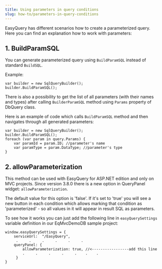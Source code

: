 ```yaml
---
title: Using parameters in query conditions
slug: how-to/parameters-in-query-conditions
---
```


EasyQuery has different scenarios how to create a parameterized query. Here you can find an explanation how to work with parameters:

## 1. BuildParamSQL

You can generate parameterized query using `BuildParamSQL` instead of standard `BuildSQL`.

Example:

```
var builder = new SqlQueryBuilder();
builder.BuildParamSQL();
```

There is also a possibility to get the list of all parameters (with their names and types) after calling `BuilderParamSQL` method using `Params` property of DbQuery class.

Here is an example of code which calls `BuildParamSQL` method and then navigates through all generated parameters:

```
var builder = new SqlQueryBuilder();
builder.BuildParamSQL();
foreach (var param in query.Params) {
    var paramId = param.ID; //parameter's name
    var paramType = param.DataType; //parameter's type
}
```

## 2. allowParameterization 

This method can be used with EasyQuery for ASP.NET edition and only on MVC projects. Since version 3.8.0 there is a new option in QueryPanel widget: `allowParameterization`. 

The default value for this option is 'false'. If it's set to 'true' you will see a new button in each condition which allows marking that condition as 'parameterized' - so all values in it will appear in result SQL as parameters.

To see how it works you can just add the following line in `easyQuerySettings` variable definition in our EqMvcDemoDB sample project:

```
window.easyQuerySettings = {
    serviceUrl:  "/EasyQuery",
     .     .     .     .     .     .            
    queryPanel: {
        allowParameterization: true, //<-----------------add this line
        .     .     .     .     .    .    .
     }
}
```